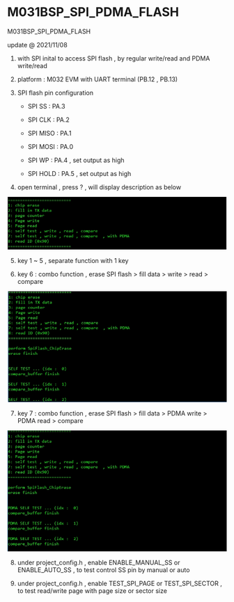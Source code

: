 # M031BSP_SPI_PDMA_FLASH
 M031BSP_SPI_PDMA_FLASH

update @ 2021/11/08

1. with SPI inital to access SPI flash , by regular write/read and PDMA write/read

2. platform : M032 EVM with UART terminal (PB.12 , PB.13)

3. SPI flash pin configuration

	- SPI SS : PA.3
	
	- SPI CLK : PA.2	
	
	- SPI MISO : PA.1
	
	- SPI MOSI : PA.0
	
	- SPI WP : PA.4 , set output as high
	
	- SPI HOLD : PA.5 , set output as high

4. open terminal , press ? , will display description as below 

![image](https://github.com/released/M031BSP_SPI_PDMA_FLASH/blob/mian/KEY_questionmark.jpg)
	
5. key 1 ~ 5 , separate function with 1 key

6. key 6 : combo function , erase SPI flash > fill data > write > read > compare

![image](https://github.com/released/M031BSP_SPI_PDMA_FLASH/blob/main/KEY_6.jpg)

7. key 7 : combo function , erase SPI flash > fill data > PDMA write > PDMA read > compare

![image](https://github.com/released/M031BSP_SPI_PDMA_FLASH/blob/main/KEY_7.jpg)
	
8. under project_config.h , enable ENABLE_MANUAL_SS or ENABLE_AUTO_SS , to test control SS pin by manual or auto

9. under project_config.h , enable TEST_SPI_PAGE or TEST_SPI_SECTOR , to test read/write page with page size or sector size
